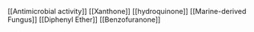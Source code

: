 [[Antimicrobial activity]]
[[Xanthone]]
[[hydroquinone]]
[[Marine-derived Fungus]]
[[Diphenyl Ether]]
[[Benzofuranone]]
